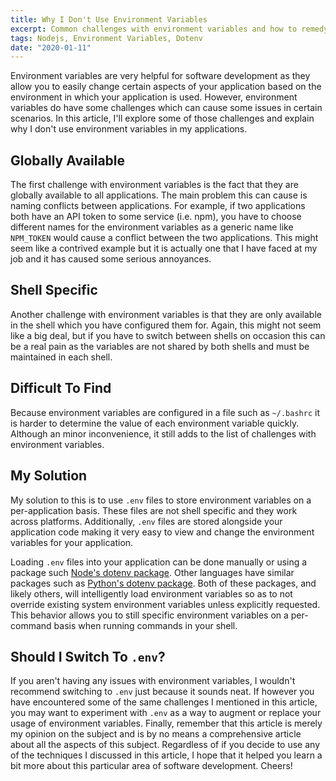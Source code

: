 ```yaml
---
title: Why I Don't Use Environment Variables
excerpt: Common challenges with environment variables and how to remedy them
tags: Nodejs, Environment Variables, Dotenv
date: "2020-01-11"
---
```


Environment variables are very helpful for software development as they allow
you to easily change certain aspects of your application based on the
environment in which your application is used. However, environment variables do
have some challenges which can cause some issues in certain scenarios. In this
article, I'll explore some of those challenges and explain why I don't use
environment variables in my applications.

## Globally Available

The first challenge with environment variables is the fact that they are
globally available to all applications. The main problem this can cause is
naming conflicts between applications. For example, if two applications both
have an API token to some service (i.e. npm), you have to choose different names
for the environment variables as a generic name like `NPM_TOKEN` would cause a
conflict between the two applications. This might seem like a contrived example
but it is actually one that I have faced at my job and it has caused some
serious annoyances.

## Shell Specific

Another challenge with environment variables is that they are only available in
the shell which you have configured them for. Again, this might not seem like a
big deal, but if you have to switch between shells on occasion this can be a
real pain as the variables are not shared by both shells and must be maintained
in each shell.

## Difficult To Find

Because environment variables are configured in a file such as `~/.bashrc` it is
harder to determine the value of each environment variable quickly. Although an
minor inconvenience, it still adds to the list of challenges with environment
variables.

## My Solution

My solution to this is to use `.env` files to store environment variables on a
per-application basis. These files are not shell specific and they work across
platforms. Additionally, `.env` files are stored alongside your application code
making it very easy to view and change the environment variables for your
application.

Loading `.env` files into your application can be done manually or using a
package such [Node's dotenv package](https://www.npmjs.com/package/dotenv).
Other languages have similar packages such as
[Python's dotenv package](https://pypi.org/project/python-dotenv/). Both of
these packages, and likely others, will intelligently load environment variables
so as to not override existing system environment variables unless explicitly
requested. This behavior allows you to still specific environment variables on a
per-command basis when running commands in your shell.

## Should I Switch To `.env`?

If you aren't having any issues with environment variables, I wouldn't recommend
switching to `.env` just because it sounds neat. If however you have encountered
some of the same challenges I mentioned in this article, you may want to
experiment with `.env` as a way to augment or replace your usage of environment
variables. Finally, remember that this article is merely my opinion on the
subject and is by no means a comprehensive article about all the aspects of this
subject. Regardless of if you decide to use any of the techniques I discussed in
this article, I hope that it helped you learn a bit more about this particular
area of software development. Cheers!
